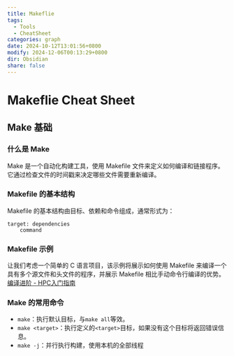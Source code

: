 ```yaml
---
title: Makeflie
tags:
  - Tools
  - CheatSheet
categories: graph
date: 2024-10-12T13:01:56+0800
modify: 2024-12-06T00:13:29+0800
dir: Obsidian
share: false
---
```


# Makeflie Cheat Sheet

## Make 基础

### 什么是 Make

Make 是一个自动化构建工具，使用 Makefile 文件来定义如何编译和链接程序。它通过检查文件的时间戳来决定哪些文件需要重新编译。

### Makefile 的基本结构

Makefile 的基本结构由目标、依赖和命令组成，通常形式为：

```
target: dependencies     
	command
```

### Makefile 示例

让我们考虑一个简单的 C 语言项目，该示例将展示如何使用 Makefile 来编译一个具有多个源文件和头文件的程序，并展示 Makefile 相比手动命令行编译的优势。
[编译进阶 - HPC入门指南](https://hpc-sjtu.github.io/HPC_Start_Guide/%E7%BC%96%E8%AF%91/complex/#makefile_1)

### Make 的常用命令

- `make`：执行默认目标，与`make all`等效。
- `make <target>`：执行定义的`<target>`目标，如果没有这个目标将返回错误信息。
- `make -j`：并行执行构建，使用本机的全部线程
